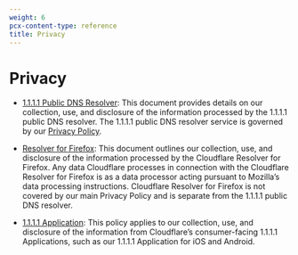 ```yaml
---
weight: 6
pcx-content-type: reference
title: Privacy
---
```


# Privacy

- [1.1.1.1 Public DNS Resolver](public-dns-resolver): This document provides details on our collection, use, and disclosure of the information processed by the 1.1.1.1 public DNS resolver. The 1.1.1.1 public DNS resolver service is governed by our [Privacy Policy](https://www.cloudflare.com/privacypolicy/).

- [Resolver for Firefox](cloudflare-resolver-firefox): This document outlines our collection, use, and disclosure of the information processed by the Cloudflare Resolver for Firefox. Any data Cloudflare processes in connection with the Cloudflare Resolver for Firefox is as a data processor acting pursuant to Mozilla’s data processing instructions. Cloudflare Resolver for Firefox is not covered by our main Privacy Policy and is separate from the 1.1.1.1 public DNS resolver.

- [1.1.1.1 Application](https://www.cloudflare.com/application/privacypolicy/): This policy applies to our collection, use, and disclosure of the information from Cloudflare’s consumer-facing 1.1.1.1 Applications, such as our 1.1.1.1 Application for iOS and Android.